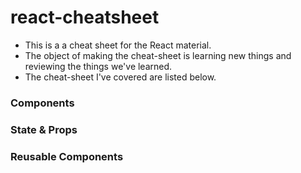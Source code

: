 # react-cheatsheet

- This is a a cheat sheet for the React material.
- The object of making the cheat-sheet is learning new things and reviewing the things we've learned.
- The cheat-sheet I've covered are listed below.


### Components

### State & Props

### Reusable Components
